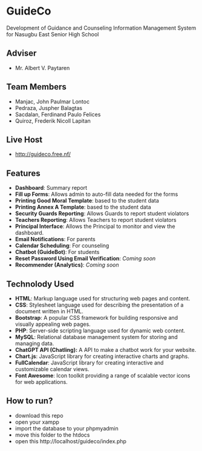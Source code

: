 # GuideCo 
Development of Guidance and Counseling Information Management System for Nasugbu East Senior High School
## Adviser
- Mr. Albert V. Paytaren
## Team Members 
- Manjac, John Paulmar Lontoc
- Pedraza, Juspher Balagtas
- Sacdalan, Ferdinand Paulo Felices
- Quiroz, Frederik Nicoll Lapitan
## Live Host
- http://guideco.free.nf/
## Features 
- **Dashboard**: Summary report 
- **Fill up Forms**: Allows admin to auto-fill data needed for the forms
- **Printing Good Moral Template**: based to the student data
- **Printing Annex A Template**: based to the student data
- **Security Guards Reporting**: Allows Guards to report student violators 
- **Teachers Reporting**: Allows Teachers to report student violators
- **Principal Interface**: Allows the Principal to monitor and view the dashboard.
- **Email Notifications**: For parents 
- **Calendar Scheduling**: For counseling 
- **Chatbot (GuideBot)**: For students
- **Reset Password Using Email Verification**: *Coming soon*
- **Recommender (Analytics)**: *Coming soon*
## Technolody Used
- **HTML**: Markup language used for structuring web pages and content.
- **CSS**: Stylesheet language used for describing the presentation of a document written in HTML.
- **Bootstrap**: A popular CSS framework for building responsive and visually appealing web pages.
- **PHP**: Server-side scripting language used for dynamic web content.
- **MySQL**: Relational database management system for storing and managing data.
- **ChatGPT API (Chatling):** A API to make a chatbot work for your website. 
-  **Chart.js**: JavaScript library for creating interactive charts and graphs.
- **FullCalendar**: JavaScript library for creating interactive and customizable calendar views.
- **Font Awesome**: Icon toolkit providing a range of scalable vector icons for web applications.
## How to run?
- download this repo
- open your xampp
- import the database to your phpmyadmin
- move this folder to the htdocs
- open this http://localhost/guideco/index.php
